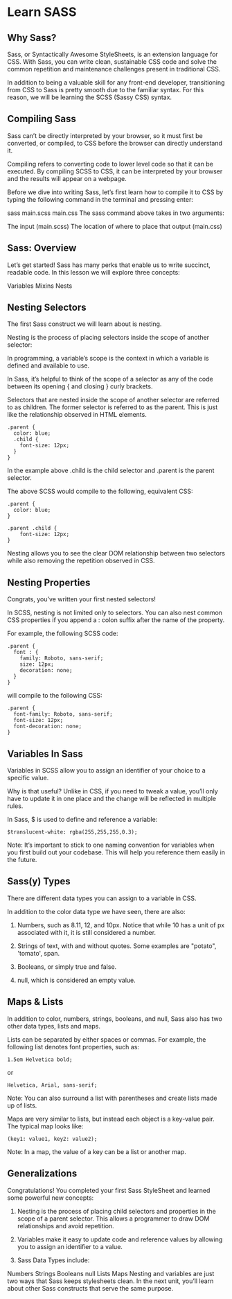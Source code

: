# Learn SASS

## Why Sass?
Sass, or Syntactically Awesome StyleSheets, is an extension language for CSS. With Sass, you can write clean, sustainable CSS code and solve the common repetition and maintenance challenges present in traditional CSS.

In addition to being a valuable skill for any front-end developer, transitioning from CSS to Sass is pretty smooth due to the familiar syntax. For this reason, we will be learning the SCSS (Sassy CSS) syntax.


## Compiling Sass
Sass can’t be directly interpreted by your browser, so it must first be converted, or compiled, to CSS before the browser can directly understand it.

Compiling refers to converting code to lower level code so that it can be executed. By compiling SCSS to CSS, it can be interpreted by your browser and the results will appear on a webpage.

Before we dive into writing Sass, let’s first learn how to compile it to CSS by typing the following command in the terminal and pressing enter:

sass main.scss main.css
The sass command above takes in two arguments:

The input (main.scss)
The location of where to place that output (main.css)


## Sass: Overview
Let’s get started! Sass has many perks that enable us to write succinct, readable code. In this lesson we will explore three concepts:

Variables
Mixins
Nests


## Nesting Selectors
The first Sass construct we will learn about is nesting.

Nesting is the process of placing selectors inside the scope of another selector:

In programming, a variable’s scope is the context in which a variable is defined and available to use.

In Sass, it’s helpful to think of the scope of a selector as any of the code between its opening { and closing } curly brackets.

Selectors that are nested inside the scope of another selector are referred to as children. The former selector is referred to as the parent. This is just like the relationship observed in HTML elements.
```
.parent {
  color: blue;
  .child {
    font-size: 12px;
  }
}
```
In the example above .child is the child selector and .parent is the parent selector.

The above SCSS would compile to the following, equivalent CSS:
```
.parent {
  color: blue;
}

.parent .child {
    font-size: 12px;
}
```
Nesting allows you to see the clear DOM relationship between two selectors while also removing the repetition observed in CSS.


## Nesting Properties
Congrats, you’ve written your first nested selectors!

In SCSS, nesting is not limited only to selectors. You can also nest common CSS properties if you append a : colon suffix after the name of the property.

For example, the following SCSS code:
```
.parent {
  font : {
    family: Roboto, sans-serif;
    size: 12px;
    decoration: none;
  }
}
```
will compile to the following CSS:
```
.parent {
  font-family: Roboto, sans-serif;
  font-size: 12px;
  font-decoration: none;
}
```


## Variables In Sass
Variables in SCSS allow you to assign an identifier of your choice to a specific value.

Why is that useful? Unlike in CSS, if you need to tweak a value, you’ll only have to update it in one place and the change will be reflected in multiple rules.

In Sass, $ is used to define and reference a variable:
```
$translucent-white: rgba(255,255,255,0.3);
```
Note: It’s important to stick to one naming convention for variables when you first build out your codebase. This will help you reference them easily in the future.


## Sass(y) Types
There are different data types you can assign to a variable in CSS.

In addition to the color data type we have seen, there are also:

1. Numbers, such as 8.11, 12, and 10px. Notice that while 10 has a unit of px associated with it, it is still considered a number.

2. Strings of text, with and without quotes. Some examples are "potato", 'tomato', span.

3. Booleans, or simply true and false.

4. null, which is considered an empty value.


## Maps & Lists
In addition to color, numbers, strings, booleans, and null, Sass also has two other data types, lists and maps.

Lists can be separated by either spaces or commas. For example, the following list denotes font properties, such as:
```
1.5em Helvetica bold;
```
or
```
Helvetica, Arial, sans-serif;
```
Note: You can also surround a list with parentheses and create lists made up of lists.

Maps are very similar to lists, but instead each object is a key-value pair. The typical map looks like:
```
(key1: value1, key2: value2);
```
Note: In a map, the value of a key can be a list or another map.


## Generalizations
Congratulations! You completed your first Sass StyleSheet and learned some powerful new concepts:

1. Nesting is the process of placing child selectors and properties in the scope of a parent selector. This allows a programmer to draw DOM relationships and avoid repetition.

2. Variables make it easy to update code and reference values by allowing you to assign an identifier to a value.

3. Sass Data Types include:

Numbers
Strings
Booleans
null
Lists
Maps
Nesting and variables are just two ways that Sass keeps stylesheets clean. In the next unit, you’ll learn about other Sass constructs that serve the same purpose.